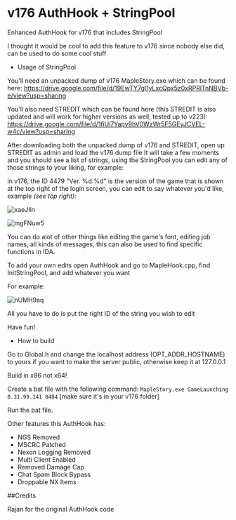 # v176 AuthHook + StringPool
Enhanced AuthHook for v176 that includes StringPool


I thought it would be cool to add this feature to v176 since nobody else did, can be used to do some cool stuff

- Usage of StringPool


You'll need an unpacked dump of v176 MapleStory.exe which can be found here:
https://drive.google.com/file/d/19EwTY7gl1yLxcQpx5z0xRPRlTnNBVb-e/view?usp=sharing


You'll also need STREDIT which can be found here (this STREDIT is also updated and will work for higher versions as well, tested up to v223):
https://drive.google.com/file/d/1fiUi7Yapv9hV0WzWr5F5GEyJCVEL-w4c/view?usp=sharing

After downloading both the unpacked dump of v176 and STREDIT, open up STREDIT as admin and load the v176 dump file
It will take a few moments and you should see a list of strings, using the StringPool you can edit any of those strings to your liking, for example:

in v176, the ID 4479 "Ver. %d.%d" is the version of the game that is shown at the top right of the login screen, you can edit to say whatever you'd like, example *(see top right)*:

![xaeJIin](https://user-images.githubusercontent.com/72038114/126041350-5a3e086b-915b-4f8c-a240-d5da36ee3303.png)

![mgFNuw5](https://user-images.githubusercontent.com/72038114/126041892-8a3f6cee-44a3-4d22-94aa-f13c29a16859.png)


You can do alot of other things like editing the game's font, editing job names, all kinds of messages, this can also be used to find specific functions in IDA.

To add your own edits open AuthHook and go to MapleHook.cpp, find InitStringPool, and add whatever you want


For example:


![nUMH9aq](https://user-images.githubusercontent.com/72038114/126041522-a63aee2c-d9c9-40ac-b838-3dfb0620f207.png)



All you have to do is put the right ID of the string you wish to edit

Have fun!







- How to build


Go to Global.h and change the localhost address (OPT_ADDR_HOSTNAME) to yours if you want to make the server public, otherwise keep it at 127.0.0.1


Build in x86 not x64!


Create a bat file with the following command: `MapleStory.exe GameLaunching 8.31.99.141 8484` [make sure it's in your v176 folder]


Run the bat file.



Other features this AuthHook has:

- NGS Removed
- MSCRC Patched
- Nexon Logging Removed
- Multi Client Enabled
- Removed Damage Cap
- Chat Spam Block Bypass
- Droppable NX Items





##Credits


Rajan for the original AuthHook code

